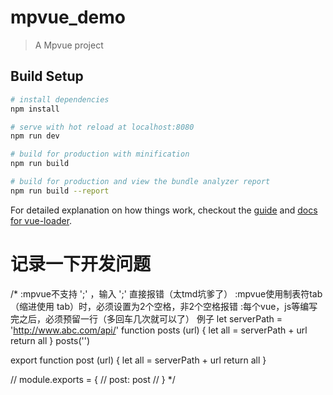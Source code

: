 # mpvue_demo

> A Mpvue project

## Build Setup

``` bash
# install dependencies
npm install

# serve with hot reload at localhost:8080
npm run dev

# build for production with minification
npm run build

# build for production and view the bundle analyzer report
npm run build --report
```

For detailed explanation on how things work, checkout the [guide](http://vuejs-templates.github.io/webpack/) and [docs for vue-loader](http://vuejs.github.io/vue-loader).



# 记录一下开发问题
/*
:mpvue不支持 ';' ，输入 ';' 直接报错（太tmd坑爹了）
:mpvue使用制表符tab（缩进使用 tab）时，必须设置为2个空格，非2个空格报错
:每个vue，js等编写完之后，必须预留一行（多回车几次就可以了）
例子
let serverPath = 'http://www.abc.com/api/'
function posts (url) {
  let all = serverPath + url
  return all
}
posts('')

export function post (url) {
  let all = serverPath + url
  return all
}

// module.exports = {
//   post: post
// }
*/
